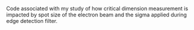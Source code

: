Code associated with my study of how critical dimension measurement is impacted by spot size of the electron beam and the sigma applied during edge detection filter.
